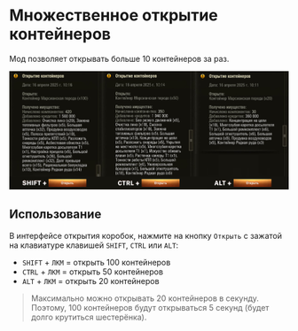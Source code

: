 # Множественное открытие контейнеров
Мод позволяет открывать больше 10 контейнеров за раз.

![screenshot](./assets/lootbox.png)

## Использование
В интерфейсе открытия коробок, нажмите на кнопку `Открыть` с зажатой на клавиатуре клавишей `SHIFT`, `CTRL` или `ALT`:
- `SHIFT` + `ЛКМ` = открыть 100 контейнеров   
- `CTRL` + `ЛКМ` = открыть 50 контейнеров  
- `ALT` + `ЛКМ` = открыть 20 контейнеров  

> Максимально можно открывать 20 контейнеров в секунду. Поэтому, 100 контейнеров будут открываться 5 секунд (будет долго крутиться шестерёнка).